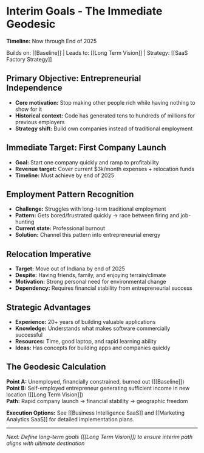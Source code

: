 # Interim Goals - The Immediate Geodesic

**Timeline:** Now through End of 2025

Builds on: [[Baseline]] | Leads to: [[Long Term Vision]] | Strategy: [[SaaS Factory Strategy]]

## Primary Objective: Entrepreneurial Independence
- **Core motivation:** Stop making other people rich while having nothing to show for it
- **Historical context:** Code has generated tens to hundreds of millions for previous employers
- **Strategy shift:** Build own companies instead of traditional employment

## Immediate Target: First Company Launch
- **Goal:** Start one company quickly and ramp to profitability
- **Revenue target:** Cover current $3k/month expenses + relocation funds
- **Timeline:** Must achieve by end of 2025

## Employment Pattern Recognition
- **Challenge:** Struggles with long-term traditional employment
- **Pattern:** Gets bored/frustrated quickly → race between firing and job-hunting
- **Current state:** Professional burnout
- **Solution:** Channel this pattern into entrepreneurial energy

## Relocation Imperative
- **Target:** Move out of Indiana by end of 2025
- **Despite:** Having friends, family, and enjoying terrain/climate
- **Motivation:** Strong personal need for environmental change
- **Dependency:** Requires financial stability from entrepreneurial success

## Strategic Advantages
- **Experience:** 20+ years of building valuable applications
- **Knowledge:** Understands what makes software commercially successful
- **Resources:** Time, good laptop, and rapid learning ability
- **Ideas:** Has concepts for building apps and companies quickly

## The Geodesic Calculation
**Point A:** Unemployed, financially constrained, burned out ([[Baseline]])  
**Point B:** Self-employed entrepreneur generating sufficient income in new location ([[Long Term Vision]])  
**Path:** Rapid company launch → financial stability → geographic freedom

**Execution Options:** See [[Business Intelligence SaaS]] and [[Marketing Analytics SaaS]] for detailed implementation plans.

---
*Next: Define long-term goals ([[Long Term Vision]]) to ensure interim path aligns with ultimate destination*
